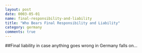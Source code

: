 ```yaml
---
layout: post
date: 0003-05-01
name: final-responsibility-and-liability
title: "Who Bears Final Responsibility and Liability"
category: germany
comments: true
---
```


##Final liability in case anything goes wrong in Germany falls on...
